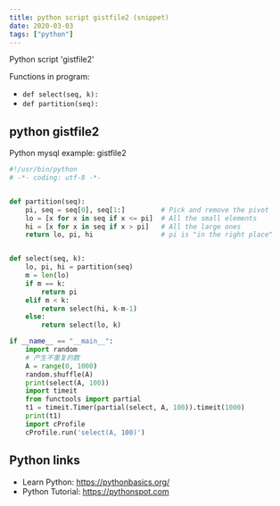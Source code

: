 ```yaml
---
title: python script gistfile2 (snippet)
date: 2020-03-03
tags: ["python"]
---
```

Python script 'gistfile2'

Functions in program: 
* `def select(seq, k):`
* `def partition(seq):`

## python gistfile2

Python mysql example: gistfile2

```python
#!/usr/bin/python
# -*- coding: utf-8 -*-


def partition(seq):
    pi, seq = seq[0], seq[1:]         # Pick and remove the pivot
    lo = [x for x in seq if x <= pi]  # All the small elements
    hi = [x for x in seq if x > pi]   # All the large ones
    return lo, pi, hi                 # pi is "in the right place"


def select(seq, k):
    lo, pi, hi = partition(seq)
    m = len(lo)
    if m == k:
        return pi
    elif m < k:
        return select(hi, k-m-1)
    else:
        return select(lo, k)

if __name__ == "__main__":
    import random
    # 产生不重复的数
    A = range(0, 1000)
    random.shuffle(A)
    print(select(A, 100))
    import timeit
    from functools import partial
    t1 = timeit.Timer(partial(select, A, 100)).timeit(1000)
    print(t1)
    import cProfile
    cProfile.run('select(A, 100)')


```

## Python links

- Learn Python: https://pythonbasics.org/
- Python Tutorial: https://pythonspot.com
